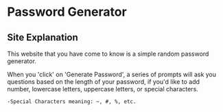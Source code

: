 # Password Generator 

## Site Explanation
This website that you have come to know is a simple random password generator. 

When you 'click' on 'Generate Password', a series of prompts will ask you questions based on the length of your password, if you'd like to add number, lowercase letters, uppercase letters, or special characters. 

    -Special Characters meaning: ~, #, %, etc.

#
